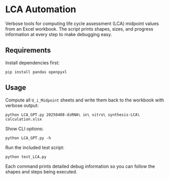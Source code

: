 # LCA Automation

Verbose tools for computing life cycle assessment (LCA) midpoint values from an Excel workbook.
The script prints shapes, sizes, and progress information at every step to make debugging easy.

## Requirements

Install dependencies first:

```
pip install pandas openpyxl
```

## Usage

Compute all `U_i_Midpoint` sheets and write them back to the workbook with verbose output:

```
python LCA_GPT.py 20250408-dsRNA\ in\ vitro\ synthesis-LCA\ calculation.xlsx
```

Show CLI options:

```
python LCA_GPT.py -h
```

Run the included test script:

```
python test_LCA.py
```

Each command prints detailed debug information so you can follow the shapes and steps being executed.

